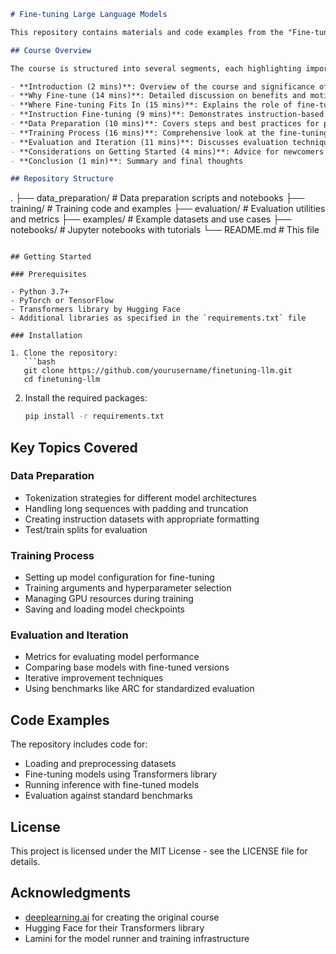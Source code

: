 ```markdown
# Fine-tuning Large Language Models

This repository contains materials and code examples from the "Fine-tuning Large Language Models" course by [deeplearning.ai](https://www.deeplearning.ai/). It covers key concepts and practical implementations for fine-tuning large language models with comprehensive examples and demonstrations.

## Course Overview

The course is structured into several segments, each highlighting important aspects of the fine-tuning process:

- **Introduction (2 mins)**: Overview of the course and significance of fine-tuning in modern NLP applications
- **Why Fine-tune (14 mins)**: Detailed discussion on benefits and motivations behind fine-tuning large language models
- **Where Fine-tuning Fits In (15 mins)**: Explains the role of fine-tuning within the broader ML/NLP workflow
- **Instruction Fine-tuning (9 mins)**: Demonstrates instruction-based fine-tuning with practical examples
- **Data Preparation (10 mins)**: Covers steps and best practices for preparing data before fine-tuning
- **Training Process (16 mins)**: Comprehensive look at the fine-tuning process with hands-on examples
- **Evaluation and Iteration (11 mins)**: Discusses evaluation techniques and iteration strategies
- **Considerations on Getting Started (4 mins)**: Advice for newcomers to the field
- **Conclusion (1 min)**: Summary and final thoughts

## Repository Structure

```
.
├── data_preparation/              # Data preparation scripts and notebooks
├── training/                      # Training code and examples
├── evaluation/                    # Evaluation utilities and metrics
├── examples/                      # Example datasets and use cases
├── notebooks/                     # Jupyter notebooks with tutorials
└── README.md                      # This file
```

## Getting Started

### Prerequisites

- Python 3.7+
- PyTorch or TensorFlow
- Transformers library by Hugging Face
- Additional libraries as specified in the `requirements.txt` file

### Installation

1. Clone the repository:
   ```bash
   git clone https://github.com/yourusername/finetuning-llm.git
   cd finetuning-llm
   ```

2. Install the required packages:
   ```bash
   pip install -r requirements.txt
   ```

## Key Topics Covered

### Data Preparation

- Tokenization strategies for different model architectures
- Handling long sequences with padding and truncation
- Creating instruction datasets with appropriate formatting
- Test/train splits for evaluation

### Training Process

- Setting up model configuration for fine-tuning
- Training arguments and hyperparameter selection
- Managing GPU resources during training
- Saving and loading model checkpoints

### Evaluation and Iteration

- Metrics for evaluating model performance
- Comparing base models with fine-tuned versions
- Iterative improvement techniques
- Using benchmarks like ARC for standardized evaluation

## Code Examples

The repository includes code for:
- Loading and preprocessing datasets
- Fine-tuning models using Transformers library
- Running inference with fine-tuned models
- Evaluation against standard benchmarks

## License

This project is licensed under the MIT License - see the LICENSE file for details.

## Acknowledgments

- [deeplearning.ai](https://www.deeplearning.ai/) for creating the original course
- Hugging Face for their Transformers library
- Lamini for the model runner and training infrastructure
```
